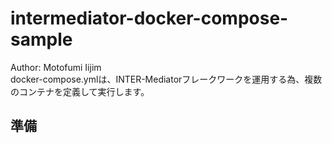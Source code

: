 # intermediator-docker-compose-sample
Author: Motofumi Iijim  
docker-compose.ymlは、INTER-Mediatorフレークワークを運用する為、複数のコンテナを定義して実行します。


## 準備
